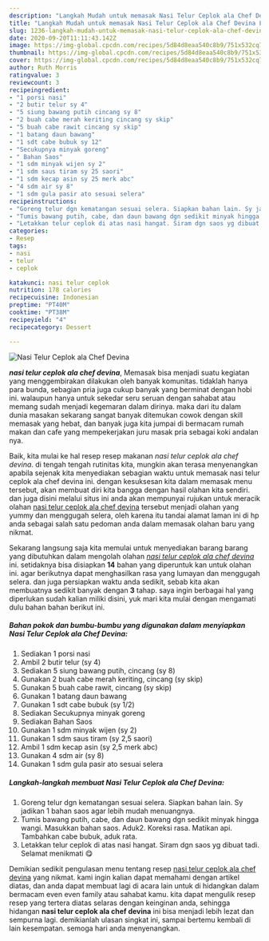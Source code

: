 ```yaml
---
description: "Langkah Mudah untuk memasak Nasi Telur Ceplok ala Chef Devina Lezat"
title: "Langkah Mudah untuk memasak Nasi Telur Ceplok ala Chef Devina Lezat"
slug: 1236-langkah-mudah-untuk-memasak-nasi-telur-ceplok-ala-chef-devina-lezat
date: 2020-09-20T11:11:43.142Z
image: https://img-global.cpcdn.com/recipes/5d84d8eaa540c8b9/751x532cq70/nasi-telur-ceplok-ala-chef-devina-foto-resep-utama.jpg
thumbnail: https://img-global.cpcdn.com/recipes/5d84d8eaa540c8b9/751x532cq70/nasi-telur-ceplok-ala-chef-devina-foto-resep-utama.jpg
cover: https://img-global.cpcdn.com/recipes/5d84d8eaa540c8b9/751x532cq70/nasi-telur-ceplok-ala-chef-devina-foto-resep-utama.jpg
author: Ruth Morris
ratingvalue: 3
reviewcount: 3
recipeingredient:
- "1 porsi nasi"
- "2 butir telur sy 4"
- "5 siung bawang putih cincang sy 8"
- "2 buah cabe merah keriting cincang sy skip"
- "5 buah cabe rawit cincang sy skip"
- "1 batang daun bawang"
- "1 sdt cabe bubuk sy 12"
- "Secukupnya minyak goreng"
- " Bahan Saos"
- "1 sdm minyak wijen sy 2"
- "1 sdm saus tiram sy 25 saori"
- "1 sdm kecap asin sy 25 merk abc"
- "4 sdm air sy 8"
- "1 sdm gula pasir ato sesuai selera"
recipeinstructions:
- "Goreng telur dgn kematangan sesuai selera. Siapkan bahan lain. Sy jadikan 1 bahan saos agar lebih mudah menuangnya."
- "Tumis bawang putih, cabe, dan daun bawang dgn sedikit minyak hingga wangi. Masukkan bahan saos. Aduk2. Koreksi rasa. Matikan api. Tambahkan cabe bubuk, aduk rata."
- "Letakkan telur ceplok di atas nasi hangat. Siram dgn saos yg dibuat tadi. Selamat menikmati 😋"
categories:
- Resep
tags:
- nasi
- telur
- ceplok

katakunci: nasi telur ceplok 
nutrition: 178 calories
recipecuisine: Indonesian
preptime: "PT40M"
cooktime: "PT38M"
recipeyield: "4"
recipecategory: Dessert

---
```



![Nasi Telur Ceplok ala Chef Devina](https://img-global.cpcdn.com/recipes/5d84d8eaa540c8b9/751x532cq70/nasi-telur-ceplok-ala-chef-devina-foto-resep-utama.jpg)

<b><i>nasi telur ceplok ala chef devina</i></b>, Memasak bisa menjadi suatu kegiatan yang menggembirakan dilakukan oleh banyak komunitas. tidaklah hanya para bunda, sebagian pria juga cukup banyak yang berminat dengan hobi ini. walaupun hanya untuk sekedar seru seruan dengan sahabat atau memang sudah menjadi kegemaran dalam dirinya. maka dari itu dalam dunia masakan sekarang sangat banyak ditemukan cowok dengan skill memasak yang hebat, dan banyak juga kita jumpai di bermacam rumah makan dan cafe yang mempekerjakan juru masak pria sebagai koki andalan nya.



Baik, kita mulai ke hal resep resep makanan <i>nasi telur ceplok ala chef devina</i>. di tengah tengah rutinitas kita, mungkin akan terasa menyenangkan apabila sejenak kita menyediakan sebagian waktu untuk memasak nasi telur ceplok ala chef devina ini. dengan kesuksesan kita dalam memasak menu tersebut, akan membuat diri kita bangga dengan hasil olahan kita sendiri. dan juga disini melalui situs ini anda akan mempunyai rujukan untuk meracik olahan <u>nasi telur ceplok ala chef devina</u> tersebut menjadi olahan yang yummy dan menggugah selera, oleh karena itu tandai alamat laman ini di hp anda sebagai salah satu pedoman anda dalam memasak olahan baru yang nikmat.


Sekarang langsung saja kita memulai untuk menyediakan barang barang yang dibutuhkan dalam mengolah olahan <u><i>nasi telur ceplok ala chef devina</i></u> ini. setidaknya bisa disiapkan <b>14</b> bahan yang diperuntuk kan untuk olahan ini. agar berikutnya dapat menghasilkan rasa yang lumayan dan menggugah selera. dan juga persiapkan waktu anda sedikit, sebab kita akan membuatnya sedikit banyak dengan <b>3</b> tahap. saya ingin berbagai hal yang diperlukan sudah kalian miliki disini, yuk mari kita mulai dengan mengamati dulu bahan bahan berikut ini.

<!--inarticleads1-->

##### Bahan pokok dan bumbu-bumbu yang digunakan dalam menyiapkan Nasi Telur Ceplok ala Chef Devina:

1. Sediakan 1 porsi nasi
1. Ambil 2 butir telur (sy 4)
1. Sediakan 5 siung bawang putih, cincang (sy 8)
1. Gunakan 2 buah cabe merah keriting, cincang (sy skip)
1. Gunakan 5 buah cabe rawit, cincang (sy skip)
1. Gunakan 1 batang daun bawang
1. Gunakan 1 sdt cabe bubuk (sy 1/2)
1. Sediakan Secukupnya minyak goreng
1. Sediakan  Bahan Saos
1. Gunakan 1 sdm minyak wijen (sy 2)
1. Gunakan 1 sdm saus tiram (sy 2,5 saori)
1. Ambil 1 sdm kecap asin (sy 2,5 merk abc)
1. Gunakan 4 sdm air (sy 8)
1. Gunakan 1 sdm gula pasir ato sesuai selera




<!--inarticleads2-->

##### Langkah-langkah membuat Nasi Telur Ceplok ala Chef Devina:

1. Goreng telur dgn kematangan sesuai selera. Siapkan bahan lain. Sy jadikan 1 bahan saos agar lebih mudah menuangnya.
1. Tumis bawang putih, cabe, dan daun bawang dgn sedikit minyak hingga wangi. Masukkan bahan saos. Aduk2. Koreksi rasa. Matikan api. Tambahkan cabe bubuk, aduk rata.
1. Letakkan telur ceplok di atas nasi hangat. Siram dgn saos yg dibuat tadi. Selamat menikmati 😋




Demikian sedikit pengulasan menu tentang resep <u>nasi telur ceplok ala chef devina</u> yang nikmat. kami ingin kalian dapat memahami dengan artikel diatas, dan anda dapat membuat lagi di acara lain untuk di hidangkan dalam bermacam even even family atau sahabat kamu. kita dapat mengulik resep resep yang tertera diatas selaras dengan keinginan anda, sehingga hidangan <b>nasi telur ceplok ala chef devina</b> ini bisa menjadi lebih lezat dan sempurna lagi. demikianlah ulasan singkat ini, sampai bertemu kembali di lain kesempatan. semoga hari anda menyenangkan.
